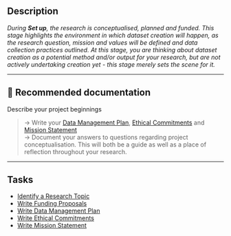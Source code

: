 
## Description
_During **Set up**, the research is conceptualised, planned and funded. This stage highlights the environment in which dataset creation will happen, as the research question, mission and values will be defined and data collection practices outlined. At this stage, you are thinking about dataset creation as a potential method and/or output for your research, but are not actively undertaking creation yet - this stage merely sets the scene for it._ 

---

## 📔 Recommended documentation
Describe your project beginnings <br>
> → Write your [Data Management Plan](/bias/lifecycle/dmp), [Ethical Commitments](/bias/lifecycle/ethical-commitments) and [Mission Statement](/bias/lifecycle/mission-statement) <br>
> → Document your answers to questions regarding project conceptualisation. 
    This will both be a guide as well as a place of reflection throughout your research.

---

## Tasks

- [Identify a Research Topic](/bias/lifecycle/identify-research-topic)
- [Write Funding Proposals](/bias/lifecycle/funding-proposals)
- [Write Data Management Plan](/bias/lifecycle/dmp)
- [Write Ethical Commitments](/bias/lifecycle/ethical-commitments)
- [Write Mission Statement](/bias/lifecycle/mission-statement)
